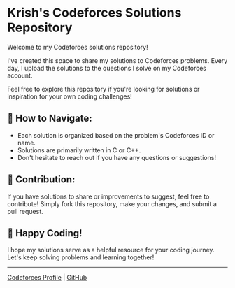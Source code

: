 # Krish's Codeforces Solutions Repository

Welcome to my Codeforces solutions repository!

I've created this space to share my solutions to Codeforces problems. Every day, I upload the solutions to the questions I solve on my Codeforces account.

Feel free to explore this repository if you're looking for solutions or inspiration for your own coding challenges!

## 🚀 How to Navigate:

- Each solution is organized based on the problem's Codeforces ID or name.
- Solutions are primarily written in C or C++.
- Don't hesitate to reach out if you have any questions or suggestions!

## 🤝 Contribution:

If you have solutions to share or improvements to suggest, feel free to contribute! Simply fork this repository, make your changes, and submit a pull request.

## 🎉 Happy Coding!

I hope my solutions serve as a helpful resource for your coding journey. Let's keep solving problems and learning together!

---

[Codeforces Profile](https://codeforces.com/profile/BattleChain) | [GitHub](https://github.com/krish-odhaviya)
